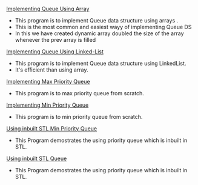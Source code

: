 [Implementing Queue Using Array](QueueUsingArray.cpp.cpp)

- This program is to implement Queue data structure using arrays .
- This is the most common and easiest wayy of implementing Queue DS
- In this we have created dynamic array doubled the size of the array whenever the prev array is filled
   
[Implementing Queue Using Linked-List](QueueUsingLinkedList.cpp)

- This program is to implement Queue data structure using LinkedList. 
- It's efficient than using array.
  
[Implementing Max Priority Queue](max_priority_queue.cpp)

- This program is to max priority queue from scratch.

[Implementing Min Priority Queue](min_priority_queue.cpp)

- This program is to min priority queue from scratch.

[Using inbuilt STL Min Priority Queue](stl_priority_queue.cpp)

- This Program demostrates the using priority queue which is inbuilt in STL.

[Using inbuilt STL Queue](stl_queue.cpp)

- This Program demostrates the using priority queue which is inbuilt in STL.
